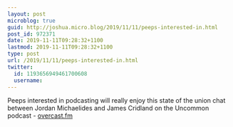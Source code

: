 ```yaml
---
layout: post
microblog: true
guid: http://joshua.micro.blog/2019/11/11/peeps-interested-in.html
post_id: 972371
date: 2019-11-11T09:28:32+1100
lastmod: 2019-11-11T09:28:32+1100
type: post
url: /2019/11/11/peeps-interested-in.html
twitter:
  id: 1193656949461700608
  username: 
---
```

Peeps interested in podcasting will really enjoy this state of the union chat between Jordan Michaelides and James Cridland on the Uncommon podcast - [overcast.fm](https://overcast.fm/+Iate4laRA)
